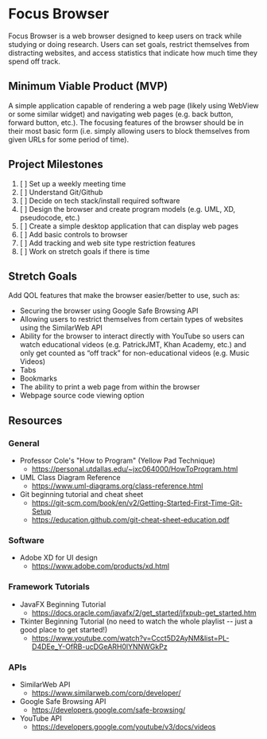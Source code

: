# Focus Browser
Focus Browser is a web browser designed to keep users on track while studying or doing research. Users can set goals, restrict themselves from distracting websites, and access statistics that indicate how much time they spend off track.

## Minimum Viable Product (MVP)
A simple application capable of rendering a web page (likely using WebView or some similar widget) and navigating web pages (e.g. back button, forward button, etc.). The focusing features of the browser should be in their most basic form (i.e. simply allowing users to block themselves from given URLs for some period of time).

## Project Milestones
1. [ ] Set up a weekly meeting time
1. [ ] Understand Git/Github
1. [ ] Decide on tech stack/install required software
1. [ ] Design the browser and create program models (e.g. UML, XD, pseudocode, etc.)
1. [ ] Create a simple desktop application that can display web pages
1. [ ] Add basic controls to browser
1. [ ] Add tracking and web site type restriction features
1. [ ] Work on stretch goals if there is time

## Stretch Goals
Add QOL features that make the browser easier/better to use, such as:
* Securing the browser using Google Safe Browsing API
* Allowing users to restrict themselves from certain types of websites using the SimilarWeb API
* Ability for the browser to interact directly with YouTube so users can watch educational videos (e.g. PatrickJMT, Khan Academy, etc.) and only get counted as “off track” for non-educational videos (e.g. Music Videos)
* Tabs
* Bookmarks
* The ability to print a web page from within the browser
* Webpage source code viewing option

## Resources
### General
* Professor Cole's "How to Program" (Yellow Pad Technique)
    * https://personal.utdallas.edu/~jxc064000/HowToProgram.html
* UML Class Diagram Reference
    * https://www.uml-diagrams.org/class-reference.html
* Git beginning tutorial and cheat sheet
    * https://git-scm.com/book/en/v2/Getting-Started-First-Time-Git-Setup
    * https://education.github.com/git-cheat-sheet-education.pdf
    
### Software
* Adobe XD for UI design
    * https://www.adobe.com/products/xd.html
### Framework Tutorials
* JavaFX Beginning Tutorial
    * https://docs.oracle.com/javafx/2/get_started/jfxpub-get_started.htm
* Tkinter Beginning Tutorial (no need to watch the whole playlist -- just a good place to get started!)
    * https://www.youtube.com/watch?v=Ccct5D2AyNM&list=PL-D4DEe_Y-OfRB-ucDGeARH0lYNNWGkPz
    
### APIs
* SimilarWeb API
    * https://www.similarweb.com/corp/developer/
* Google Safe Browsing API
    * https://developers.google.com/safe-browsing/
* YouTube API
    * https://developers.google.com/youtube/v3/docs/videos
